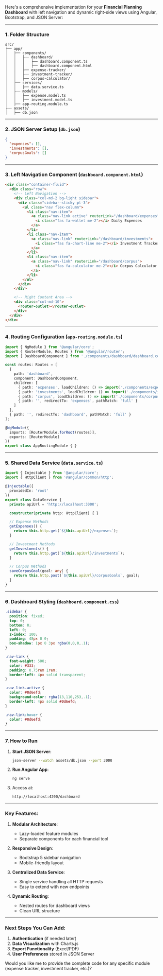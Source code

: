 Here's a comprehensive implementation for your **Financial Planning Dashboard** with left navigation and dynamic right-side views using Angular, Bootstrap, and JSON Server:

---

### 1. Folder Structure
```
src/
├── app/
│   ├── components/
│   │   ├── dashboard/
│   │   │   ├── dashboard.component.ts
│   │   │   ├── dashboard.component.html
│   │   ├── expense-tracker/
│   │   ├── investment-tracker/
│   │   ├── corpus-calculator/
│   ├── services/
│   │   ├── data.service.ts
│   ├── models/
│   │   ├── expense.model.ts
│   │   ├── investment.model.ts
│   ├── app-routing.module.ts
├── assets/
│   ├── db.json
```

---

### 2. JSON Server Setup (`db.json`)
```json
{
  "expenses": [],
  "investments": [],
  "corpusGoals": []
}
```

---

### 3. Left Navigation Component (`dashboard.component.html`)
```html
<div class="container-fluid">
  <div class="row">
    <!-- Left Navigation -->
    <div class="col-md-2 bg-light sidebar">
      <div class="sidebar-sticky pt-3">
        <ul class="nav flex-column">
          <li class="nav-item">
            <a class="nav-link active" routerLink="/dashboard/expenses">
              <i class="fas fa-wallet me-2"></i> Daily Expenses
            </a>
          </li>
          <li class="nav-item">
            <a class="nav-link" routerLink="/dashboard/investments">
              <i class="fas fa-chart-line me-2"></i> Investment Tracker
            </a>
          </li>
          <li class="nav-item">
            <a class="nav-link" routerLink="/dashboard/corpus">
              <i class="fas fa-calculator me-2"></i> Corpus Calculator
            </a>
          </li>
        </ul>
      </div>
    </div>

    <!-- Right Content Area -->
    <div class="col-md-10">
      <router-outlet></router-outlet>
    </div>
  </div>
</div>
```

---

### 4. Routing Configuration (`app-routing.module.ts`)
```typescript
import { NgModule } from '@angular/core';
import { RouterModule, Routes } from '@angular/router';
import { DashboardComponent } from './components/dashboard/dashboard.component';

const routes: Routes = [
  { 
    path: 'dashboard',
    component: DashboardComponent,
    children: [
      { path: 'expenses', loadChildren: () => import('./components/expense-tracker/expense.module').then(m => m.ExpenseModule) },
      { path: 'investments', loadChildren: () => import('./components/investment-tracker/investment.module').then(m => m.InvestmentModule) },
      { path: 'corpus', loadChildren: () => import('./components/corpus-calculator/corpus.module').then(m => m.CorpusModule) },
      { path: '', redirectTo: 'expenses', pathMatch: 'full' }
    ]
  },
  { path: '', redirectTo: 'dashboard', pathMatch: 'full' }
];

@NgModule({
  imports: [RouterModule.forRoot(routes)],
  exports: [RouterModule]
})
export class AppRoutingModule { }
```

---

### 5. Shared Data Service (`data.service.ts`)
```typescript
import { Injectable } from '@angular/core';
import { HttpClient } from '@angular/common/http';

@Injectable({
  providedIn: 'root'
})
export class DataService {
  private apiUrl = 'http://localhost:3000';

  constructor(private http: HttpClient) { }

  // Expense Methods
  getExpenses() {
    return this.http.get(`${this.apiUrl}/expenses`);
  }

  // Investment Methods
  getInvestments() {
    return this.http.get(`${this.apiUrl}/investments`);
  }

  // Corpus Methods
  saveCorpusGoal(goal: any) {
    return this.http.post(`${this.apiUrl}/corpusGoals`, goal);
  }
}
```

---

### 6. Dashboard Styling (`dashboard.component.css`)
```css
.sidebar {
  position: fixed;
  top: 0;
  bottom: 0;
  left: 0;
  z-index: 100;
  padding: 48px 0 0;
  box-shadow: 1px 0 3px rgba(0,0,0,.1);
}

.nav-link {
  font-weight: 500;
  color: #333;
  padding: 0.75rem 1rem;
  border-left: 4px solid transparent;
}

.nav-link.active {
  color: #0d6efd;
  background-color: rgba(13,110,253,.1);
  border-left: 4px solid #0d6efd;
}

.nav-link:hover {
  color: #0d6efd;
}
```

---

### 7. How to Run
1. **Start JSON Server**:
   ```bash
   json-server --watch assets/db.json --port 3000
   ```

2. **Run Angular App**:
   ```bash
   ng serve
   ```

3. Access at:
   ```
   http://localhost:4200/dashboard
   ```

---

### Key Features:
1. **Modular Architecture**:
   - Lazy-loaded feature modules
   - Separate components for each financial tool

2. **Responsive Design**:
   - Bootstrap 5 sidebar navigation
   - Mobile-friendly layout

3. **Centralized Data Service**:
   - Single service handling all HTTP requests
   - Easy to extend with new endpoints

4. **Dynamic Routing**:
   - Nested routes for dashboard views
   - Clean URL structure

---

### Next Steps You Can Add:
1. **Authentication** (if needed later)
2. **Data Visualization** with Charts.js
3. **Export Functionality** (Excel/PDF)
4. **User Preferences** stored in JSON Server

Would you like me to provide the complete code for any specific module (expense tracker, investment tracker, etc.)?